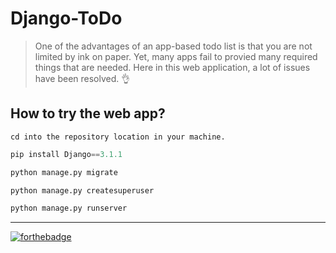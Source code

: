 Django-ToDo
======
> One of the advantages of an app-based todo list is that you are not limited by ink on paper. Yet, many apps fail to provied many required things that are needed.
Here in this web application, a lot of issues have been resolved. :ok_hand:

How to try the web app?
------
```
cd into the repository location in your machine.
```
```python
pip install Django==3.1.1
```
```python
python manage.py migrate
```
```python
python manage.py createsuperuser
```
```python
python manage.py runserver
```
---
[![forthebadge](https://forthebadge.com/images/badges/made-with-python.svg)](https://github.com/debugleader/Django-ToDo)
